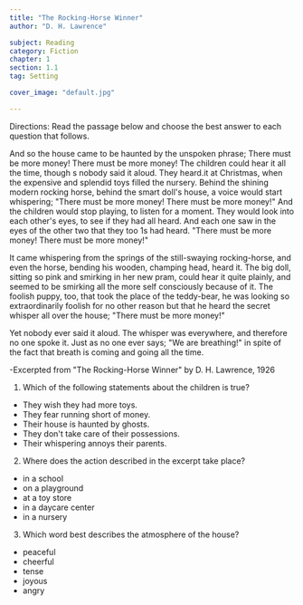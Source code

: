 ```yaml
---
title: "The Rocking-Horse Winner"
author: "D. H. Lawrence"

subject: Reading
category: Fiction
chapter: 1
section: 1.1
tag: Setting

cover_image: "default.jpg"

---
```

Directions: Read the passage below and choose the best answer to each question that follows.

And so the house came to be haunted by the unspoken phrase; There must be more money! There must be more money! The children could hear it all the time, though s nobody said it aloud. They heard.it at Christmas, when the expensive and splendid toys filled the nursery. Behind the shining modern rocking horse, behind the smart doll's house, a voice would start whispering; "There must be more money! There must be more money!" And the children would stop playing, to listen for a moment. They would look into each other's eyes, to see if they had all heard. And each one saw in the eyes of the other two that they too 1s had heard. "There must be more money! There must be more money!"

It came whispering from the springs of the still-swaying rocking-horse, and even the horse, bending his wooden, champing head, heard it. The big doll, sitting so pink and smirking in her new pram, could hear it quite plainly, and seemed to be smirking all the more self consciously because of it. The foolish puppy, too, that took the place of the teddy-bear, he was looking so extraordinarily foolish for no other reason but that he heard the secret whisper all over the house; "There must be more money!"

Yet nobody ever said it aloud. The whisper was everywhere, and therefore no one spoke it. Just as no one ever says; "We are breathing!" in spite of the fact that breath is coming and going all the time.

-Excerpted from "The Rocking-Horse Winner"
by D. H. Lawrence, 1926

 1. Which of the following statements about the children is true?

 * They wish they had more toys.
 * They fear running short of money.
 * Their house is haunted by ghosts.
 * They don't take care of their possessions.
 * Their whispering annoys their parents.

 2. Where does the action described in the excerpt take place?

 * in a school
 * on a playground
 * at a toy store
 * in a daycare center
 * in a nursery

 3. Which word best describes the atmosphere of the house?

 * peaceful
 * cheerful
 * tense
 * joyous
 * angry
